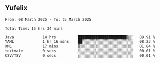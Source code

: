 ## Yufelix

<!--START_SECTION:waka-->

```txt
From: 08 March 2025 - To: 15 March 2025

Total Time: 15 hrs 34 mins

Java             14 hrs          ██████████████████████▒░░   89.91 %
YAML             1 hr 16 mins    ██░░░░░░░░░░░░░░░░░░░░░░░   08.23 %
XML              17 mins         ▒░░░░░░░░░░░░░░░░░░░░░░░░   01.84 %
textmate         0 secs          ░░░░░░░░░░░░░░░░░░░░░░░░░   00.01 %
CSV/TSV          0 secs          ░░░░░░░░░░░░░░░░░░░░░░░░░   00.01 %
```

<!--END_SECTION:waka-->

